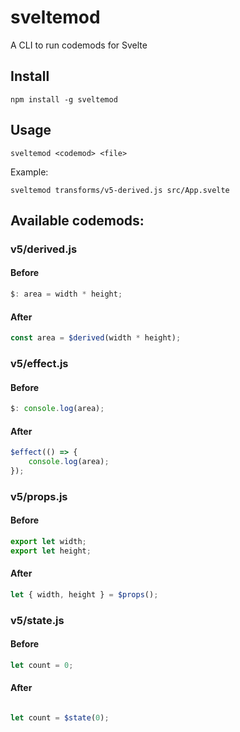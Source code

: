 # sveltemod

A CLI to run codemods for Svelte

## Install
```
npm install -g sveltemod
```

## Usage
```
sveltemod <codemod> <file>
```

Example:
```
sveltemod transforms/v5-derived.js src/App.svelte

```


## Available codemods:
### v5/derived.js

#### Before
```js
$: area = width * height;
```

#### After
```js
const area = $derived(width * height);
```

### v5/effect.js

#### Before
```js
$: console.log(area);
```

#### After
```js
$effect(() => {
    console.log(area);
});

```


### v5/props.js

#### Before
```js
export let width;
export let height;

```

#### After
```js
let { width, height } = $props();

```


### v5/state.js

#### Before
```js
let count = 0;
```

#### After
```js

let count = $state(0);
```

